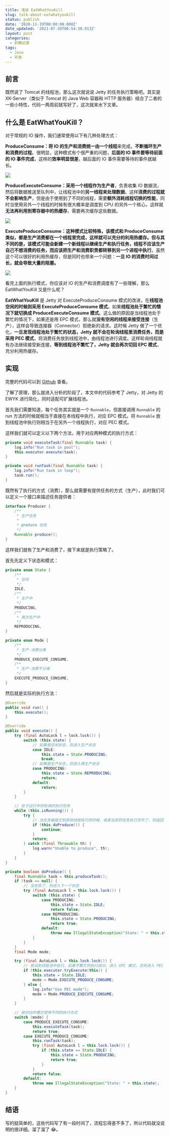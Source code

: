 ```yaml
---
title: 浅谈 EatWhatYouKill
slug: talk-about-eatwhatyoukill
status: publish
date: '2020-11-19T00:00:00.000Z'
date_updated: '2021-07-28T06:54:30.913Z'
layout: post
categories:
  - 折腾记录
tags:
  - Java
  - 并发
---
```

## 前言

既然说了 Tomcat 的线程池，那么这次就说说 Jetty 的任务执行策略吧。其实是 XK-Server（类似于 Tomcat 的 Java Web 容器和 HTTP 服务器）结合了二者的一些小特性，代码一两周前就写好了，这次就来水下文章。

## 什么是 EatWhatYouKill？

对于常规的 IO 操作，我们通常使用以下有几种处理方式：

**ProduceConsume：**将 IO 的生产和消费统一由**一个线程**来完成，**不断循环生产和消费的过程**。很明显，这种模式有个很严重的问题，**后面的 IO 事件要等待前面的 IO 事件完成**，这样的**效率明显很差**，越后面的 IO 事件需要等待的事件就越长。

![](3301a38c-976c-446c-8b89-703b76c54823.jpg)

**ProduceExecuteConsume：**采用**一个线程作为生产者**，负责收集 IO 数据流，然后将数据推送至队列中，让线程池中的**另一线程来处理数据**。这样**消费的过程就不会影响生产**，但是由于使用到了不同的线程，需要**额外消耗线程切换的性能**，同时当使用另外一个线程的时候有很大概率是调度到 CPU 的另外一个核心，这样就**无法再利用到寄存器中的热缓存**，需要再次缓存这些数据。

![](58136bf9-65ee-4ec5-b565-0dcea4315f6a.jpg)

**ExecuteProduceConsume：**这种模式比较特殊，该模式和 ProduceConsume 类似，**都是生产消费都在一个线程里完成**，这样就可以充分的利用热缓存。但与其不同的是，**该模式可能会新建一个新线程以继续生产和执行任务**，**线程不应该生产自己不想消费的任务**，而应该**把生产和消费职责都转移到另一个进程中执行**。虽然这个可以很好的利用热缓存，但是同时也带来一个问题：**一旦 IO 的消费时间过长，就会导致大量的阻塞。**

![](b7666f9c-9a11-4ae8-8718-d5d1e7f8239d.jpg)

看完上面的执行模式，你应该对 IO 的生产和消费调度有了一些理解，那么 EatWhatYouKill 又是什么呢？

**EatWhatYouKill** 是 Jetty 对 ExecuteProduceConsume 模式的改进，在**线程池空闲的时候则采用 ExecuteProduceConsume 模式**。如果**线程池处于繁忙的情况下就切换成 ProduceExecuteConsume 模式**。这么做的原因是当线程池处于繁忙的情况下，如果还是用 EPC 模式，那么就**没有空闲的线程来接受连接**（生产），这样会导致连接器（Connector）拒绝新的请求。这时候 Jetty 做了一个优化，**一旦发现线程池处于繁忙的状态，Jetty 就不会在轮询线程里消费任务，而是采用 PEC 模式**，将消费任务放到线程池中，由线程池进行调度。这样轮询线程就有办法继续接受新连接，**等到线程池不繁忙了，Jetty 就会再次切回 EPC 模式**，充分利用热缓存。

## 实现

完整的代码可以到 [Github](https://github.com/syfxlin/code/tree/master/100-days-of-code/java/src/main/java/me/ixk/days/day2) 查看。

了解了原理，那么就进入分析的阶段了，本文中的代码参考了 Jetty，对 Jetty 的 EWYK 进行简化，同时适配可扩展线程池。

首先我们需要知道，每个任务其实就是一个 `Runnable`，但直接调用 `Runnable` 的 run 方法的时候就相当于直接在本线程中执行，对应 EPC 模式。将 `Runnable` 放到线程池中执行则相当于在另外一个线程执行，对应 PEC 模式。

这样我们就可以定义以下两个方法，用于对应两种模式的执行方式：

```java
private void executeTask(final Runnable task) {
    log.info("Run task in pool");
    this.executor.execute(task);
}

private void runTask(final Runnable task) {
    log.info("Run task in loop");
    task.run();
}
```

既然有了执行的方式（消费），那么就需要有提供任务的方式（生产），此时我们可以定义一个接口来描述任务提供者：

```java
interface Producer {
    /**
     * 生产任务
     *
     * @return 任务
     */
    Runnable produce();
}
```

这样我们就有了生产和消费了，接下来就是执行策略了。

首先先定义下状态和模式：

```java
private enum State {
    /**
     * 空闲
     */
    IDLE,
    /**
     * 生产中
     */
    PRODUCING,
    /**
     * 再次生产中
     */
    REPRODUCING,
}

private enum Mode {
    /**
     * 生产-消费分离
     */
    PRODUCE_EXECUTE_CONSUME,
    /**
     * 生产-消费不分离
     */
    EXECUTE_PRODUCE_CONSUME,
}
```

然后就是实际的执行方法：

```java
@Override
public void run() {
    this.execute();
}

@Override
public void execute() {
    try (final AutoLock l = lock.lock()) {
        switch (this.state) {
            // 如果是空闲状态，则进入生产状态
            case IDLE:
                this.state = State.PRODUCING;
                break;
            // 如果是生产状态，则进入再生产状态
            case PRODUCING:
                this.state = State.REPRODUCING;
                return;
            default:
                return;
        }
    }

    // 处于运行中则轮询的执行任务
    while (this.isRunning()) {
        try {
            // 当任务被提交到其他线程执行的时候，或者当前的任务执行完毕了，则返回 true，继续执行下一个任务
            if (this.doProduce()) {
                continue;
            }
            return;
        } catch (final Throwable th) {
            log.warn("Unable to produce", th);
        }
    }
}

private boolean doProduce() {
    final Runnable task = this.produceTask();
    if (task == null) {
        // 没任务了，则进入下一个状态
        try (final AutoLock l = this.lock.lock()) {
            switch (this.state) {
                case PRODUCING:
                    this.state = State.IDLE;
                    return false;
                case REPRODUCING:
                    this.state = State.PRODUCING;
                    return true;
                default:
                    throw new IllegalStateException("State: " + this.state);
            }
        }
    }
    final Mode mode;

    try (final AutoLock l = this.lock.lock()) {
        // 尝试到线程池中执行，如果不繁忙则执行成功，进入 EPC 模式，否则进入 PEC 模式
        if (this.executor.tryExecute(this)) {
            this.state = State.IDLE;
            mode = Mode.EXECUTE_PRODUCE_CONSUME;
        } else {
            log.info("Use PEC mode");
            mode = Mode.PRODUCE_EXECUTE_CONSUME;
        }
    }

    // 按对应的模式使用不同的执行方式
    switch (mode) {
        case PRODUCE_EXECUTE_CONSUME:
            this.executeTask(task);
            return true;
        case EXECUTE_PRODUCE_CONSUME:
            this.runTask(task);
            try (final AutoLock l = this.lock.lock()) {
                if (this.state == State.IDLE) {
                    this.state = State.PRODUCING;
                    return true;
                }
            }
            return false;
        default:
            throw new IllegalStateException("State: " + this.state);
    }
}
```

## 结语

写的挺简单的，这些代码写了有一段时间了，流程忘得差不多了，所以代码就没说明的很详细。溜了溜了 😂。
